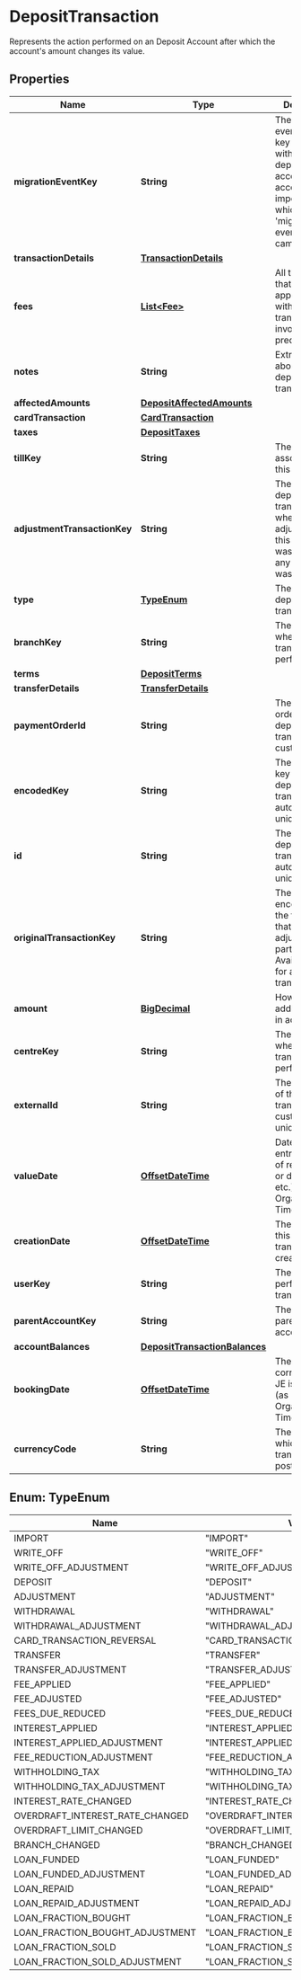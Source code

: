 

# DepositTransaction

Represents the action performed on an Deposit Account after which the account's amount changes its value.
## Properties

Name | Type | Description | Notes
------------ | ------------- | ------------- | -------------
**migrationEventKey** | **String** | The migration event encoded key associated with this deposit account. If this account was imported, track which &#39;migration event&#39; they came from |  [optional]
**transactionDetails** | [**TransactionDetails**](TransactionDetails.md) |  |  [optional]
**fees** | [**List&lt;Fee&gt;**](Fee.md) | All the amounts that have been applied or paid within this transaction and involved predefined fees |  [optional] [readonly]
**notes** | **String** | Extra notes about this deposit transaction |  [optional]
**affectedAmounts** | [**DepositAffectedAmounts**](DepositAffectedAmounts.md) |  |  [optional]
**cardTransaction** | [**CardTransaction**](CardTransaction.md) |  |  [optional]
**taxes** | [**DepositTaxes**](DepositTaxes.md) |  |  [optional]
**tillKey** | **String** | The till key associated with this transaction |  [optional]
**adjustmentTransactionKey** | **String** | The key of the deposit transaction where the adjustment for this transaction was made (if any adjustment was involved) |  [optional]
**type** | [**TypeEnum**](#TypeEnum) | The type of the deposit transaction |  [optional]
**branchKey** | **String** | The branch where the transaction was performed |  [optional] [readonly]
**terms** | [**DepositTerms**](DepositTerms.md) |  |  [optional]
**transferDetails** | [**TransferDetails**](TransferDetails.md) |  |  [optional]
**paymentOrderId** | **String** | The payment order id of the deposit transaction, customizable |  [optional]
**encodedKey** | **String** | The encoded key of the deposit transaction, auto generated, unique |  [optional] [readonly]
**id** | **String** | The id of the deposit transaction, auto generated, unique |  [optional]
**originalTransactionKey** | **String** | The encodedKey of the transaction that was adjusted as part of this one. Available only for adjustment transactions |  [optional]
**amount** | [**BigDecimal**](BigDecimal.md) | How much was added/removed in account |  [optional]
**centreKey** | **String** | The center where the transaction was performed |  [optional] [readonly]
**externalId** | **String** | The external id of the deposit transaction, customizable, unique |  [optional]
**valueDate** | [**OffsetDateTime**](OffsetDateTime.md) | Date of the entry (eg date of repayment or disbursal, etc.) (as Organization Time) |  [optional]
**creationDate** | [**OffsetDateTime**](OffsetDateTime.md) | The date when this deposit transaction was created |  [optional] [readonly]
**userKey** | **String** | The person that performed the transaction |  [optional]
**parentAccountKey** | **String** | The key of the parent deposit account |  [optional]
**accountBalances** | [**DepositTransactionBalances**](DepositTransactionBalances.md) |  |  [optional]
**bookingDate** | [**OffsetDateTime**](OffsetDateTime.md) | The date when corresponding JE is booked (as Organization Time) |  [optional]
**currencyCode** | **String** | The currency in which this transaction was posted |  [optional]



## Enum: TypeEnum

Name | Value
---- | -----
IMPORT | &quot;IMPORT&quot;
WRITE_OFF | &quot;WRITE_OFF&quot;
WRITE_OFF_ADJUSTMENT | &quot;WRITE_OFF_ADJUSTMENT&quot;
DEPOSIT | &quot;DEPOSIT&quot;
ADJUSTMENT | &quot;ADJUSTMENT&quot;
WITHDRAWAL | &quot;WITHDRAWAL&quot;
WITHDRAWAL_ADJUSTMENT | &quot;WITHDRAWAL_ADJUSTMENT&quot;
CARD_TRANSACTION_REVERSAL | &quot;CARD_TRANSACTION_REVERSAL&quot;
TRANSFER | &quot;TRANSFER&quot;
TRANSFER_ADJUSTMENT | &quot;TRANSFER_ADJUSTMENT&quot;
FEE_APPLIED | &quot;FEE_APPLIED&quot;
FEE_ADJUSTED | &quot;FEE_ADJUSTED&quot;
FEES_DUE_REDUCED | &quot;FEES_DUE_REDUCED&quot;
INTEREST_APPLIED | &quot;INTEREST_APPLIED&quot;
INTEREST_APPLIED_ADJUSTMENT | &quot;INTEREST_APPLIED_ADJUSTMENT&quot;
FEE_REDUCTION_ADJUSTMENT | &quot;FEE_REDUCTION_ADJUSTMENT&quot;
WITHHOLDING_TAX | &quot;WITHHOLDING_TAX&quot;
WITHHOLDING_TAX_ADJUSTMENT | &quot;WITHHOLDING_TAX_ADJUSTMENT&quot;
INTEREST_RATE_CHANGED | &quot;INTEREST_RATE_CHANGED&quot;
OVERDRAFT_INTEREST_RATE_CHANGED | &quot;OVERDRAFT_INTEREST_RATE_CHANGED&quot;
OVERDRAFT_LIMIT_CHANGED | &quot;OVERDRAFT_LIMIT_CHANGED&quot;
BRANCH_CHANGED | &quot;BRANCH_CHANGED&quot;
LOAN_FUNDED | &quot;LOAN_FUNDED&quot;
LOAN_FUNDED_ADJUSTMENT | &quot;LOAN_FUNDED_ADJUSTMENT&quot;
LOAN_REPAID | &quot;LOAN_REPAID&quot;
LOAN_REPAID_ADJUSTMENT | &quot;LOAN_REPAID_ADJUSTMENT&quot;
LOAN_FRACTION_BOUGHT | &quot;LOAN_FRACTION_BOUGHT&quot;
LOAN_FRACTION_BOUGHT_ADJUSTMENT | &quot;LOAN_FRACTION_BOUGHT_ADJUSTMENT&quot;
LOAN_FRACTION_SOLD | &quot;LOAN_FRACTION_SOLD&quot;
LOAN_FRACTION_SOLD_ADJUSTMENT | &quot;LOAN_FRACTION_SOLD_ADJUSTMENT&quot;



